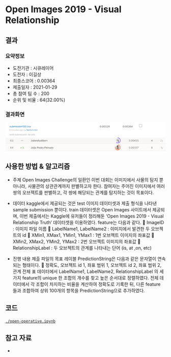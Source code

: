 # Open Images 2019 - Visual Relationship

## 결과

### 요약정보

- 도전기관 : 시큐레이어
- 도전자 : 이길상
- 최종스코어 : 0.00364
- 제출일자 : 2021-01-29
- 총 참여 팀 수 : 200
- 순위 및 비율 : 64(32.00%)

### 결과화면

![leaderboard](./img/leaderboard.png)

## 사용한 방법 & 알고리즘

* 주제
Open Images Challenge의 일환인 이번 대회는 이미지에서 사물의 탐지 뿐 아니라, 사물관의 상관관계까지 판별하고자 한다. 참여자는 주어진 이미지에서 여러 쌍의 오브젝트를 판별하고, 각 쌍에 해당되는 관계를 탐지하는 것이 목표이다.

* 데이터
kaggle에서 제공되는 것은 test 이미지 데이터셋과 제출 형식을 나타낸 sample submission 뿐이다. train 데이터셋은 Open Images 사이트에서 제공되며, 이번 제출에서는 Kaggle에 유저들이 정리해둔 ‘Open Images 2019 - Visual Relationship Truth’ 데이터셋을 이용하였다. feature는 다음과 같다.
	ImageID : 이미지 파일 이름
	LabelName1, LabelName2 : 이미지에서 발견한 두 오브젝트의 id
	XMin1, XMax1, YMin1, YMax1 : 1번 오브젝트 이미지의 좌표값
	XMin2, XMax2, YMin2, YMax2 : 2번 오브젝트 이미지의 좌표값
	RelationshipLabel : 두 오브젝트의 관계를 나타내는 단어 (is, at ,on, etc)

* 진행 내용 
제출 파일의 목표 레이블 PredictionString은 다음과 같은 문자열이 연속되는 형태이다.
	정확도, 오브젝트 id 1, 좌표 범위 1, 오브젝트 id 2, 좌표 범위 2, 관계
전체 표 데이터에서 LabelName1, LabelName2, RelationshipLabel 의 세가지 feature의 unique 한 조합의 개수를 찾고 높은 순서대로 정렬하였다. 전체 데이터에서 각 조합이 차지하는 비율을 계산하여 정확도로 기록한 뒤, 다른 feature 들과 조합하여 상위 100개의 항목을 PredictionString으로 추가하였다.

## 코드




[`./open-operative.ipynb`](./open-operative.ipynb)

## 참고 자료

- 
